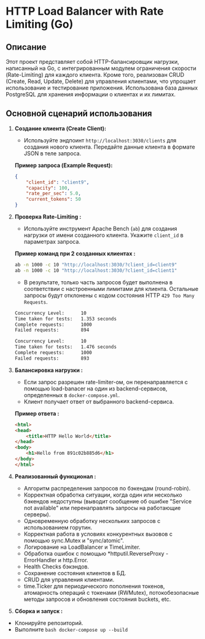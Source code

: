 # HTTP Load Balancer with Rate Limiting (Go)

## Описание

Этот проект представляет собой HTTP-балансировщик нагрузки, написанный на Go, с интегрированным модулем ограничения скорости (Rate-Limiting) для каждого клиента. Кроме того, реализован CRUD (Create, Read, Update, Delete) для управления клиентами, что упрощает использование и тестирование приложения.  Использована база данных PostgreSQL для хранения информации о клиентах и их лимитах.

## Основной сценарий использования

1.  **Создание клиента (Create Client):**

    *   Используйте эндпоинт `http://localhost:3030/clients` для создания нового клиента.  Передайте данные клиента в формате JSON в теле запроса.

    **Пример запроса (Example Request):**

    ```json
    {
        "client_id": "client9",
        "capacity": 100,
        "rate_per_sec": 5.0,
        "current_tokens": 50
    }
    ```

2.  **Проверка Rate-Limiting :**

    *   Используйте инструмент Apache Bench (`ab`) для создания нагрузки от имени созданного клиента.  Укажите `client_id` в параметрах запроса.

    **Пример команд при 2 созданных клиентах :**

    ```bash
    ab -n 1000 -c 10 "http://localhost:3030/?client_id=client9"
    ab -n 1000 -c 10 "http://localhost:3030/?client_id=client1"
    ```

    *   В результате, только часть запросов будет выполнена в соответствии с настроенными лимитами для клиента.  Остальные запросы будут отклонены с кодом состояния HTTP `429 Too Many Requests`.
   
      ```bash
    Concurrency Level:      10
    Time taken for tests:   1.353 seconds
    Complete requests:      1000
    Failed requests:        894

    Concurrency Level:      10
    Time taken for tests:   1.476 seconds
    Complete requests:      1000
    Failed requests:        893
    ```

3.  **Балансировка нагрузки :**

    *   Если запрос разрешен rate-limiter-ом, он перенаправляется с помощью load-banacer на один из backend-сервисов, определенных в `docker-compose.yml`.
    *   Клиент получает ответ от выбранного backend-сервиса.

    **Пример ответа :**

    ```html
    <html>
    <head>
        <title>HTTP Hello World</title>
    </head>
    <body>
        <h1>Hello from 891c02b885d6</h1>
    </body>
    </html>
    ```
4. **Реализованный функционал :**

   *  Алгоритм распределения запросов по бэкендам (round-robin).
   *  Корректная обработка ситуации, когда один или несколько бэкендов недоступны (выводит сообщение об ошибке "Service not available" или перенаправлять запросы на работающие серверы).
   *  Одновременную обработку нескольких запросов с использованием горутин.
   *  Корректная работа в условиях конкурентных вызовов с помощью sync.Mutex и "sync/atomic".
   *  Логирование на LoadBalancer и TimeLimiter.
   *  Обработка ошибок с помощью *httputil.ReverseProxy - ErrorHandler и http.Error.
   *  Health Checks бэкэндов.
   *  Сохранение состояния клиентов в БД.
   *  CRUD для управления клиентами.
   *  time.Ticker для периодического пополнения токенов, атомарность операций с токенами (RWMutex), потокобезопасные методы запросов и обновления состояния buckets, etc.
     
5. **Сборка и запуск :**
  *  Клонируйте репозиторий.
  *  Выполните ```bash docker-compose up --build```

